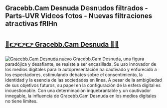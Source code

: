 ## Gracebb.Cam Desnuda D𝚎sn𝚞dos filtr𝚊dos - Parts-UVR Vid𝚎os f𝚘tos - N𝚞evas filtr𝚊ciones atr𝚊ctivas fRIHn

# <h2><a href="http://mb8t29.tromn.icu/?c=Gracebb.Cam+Desnuda">🔗👉👉👉 Gracebb.Cam Desnuda 🔗🔗</a></h2>

[![Gracebb.Cam Desnuda nuevo](https://i.imgur.com/pEAQMta.gif)](http://mb8t29.tromn.icu/?c=Gracebb.Cam+Desnuda)
Gracebb.Cam Desnuda, una figura paradójica y desafiante, se resiste a ser encasillada. Su uso innovador de los medios digitales para la autopresentación ha cautivado y enfurecido a los espectadores, estimulando debates sobre el consentimiento, la identidad y la esencia de las sociedades en línea. A pesar de la ambigüedad de sus objetivos futuros, su papel en la configuración de la esfera digital es incuestionable. Con una determinación inquebrantable y un cautivador innegable, la influencia de Gracebb.Cam Desnuda en los medios digitales no tiene límites.
